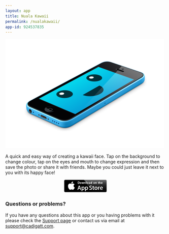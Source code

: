 ```yaml
---
layout: app
title: Nuala Kawaii
permalink: /nualakawaii/
app-id: 924537835
---
```

![Nuala Kawaii product](/assets/images/nualakawaii/product.png)

A quick and easy way of creating a kawaii face. Tap on the background to change colour, tap on the eyes and mouth to change expression and then save the photo or share it with friends. Maybe you could just leave it next to you with its happy face!

<p style="text-align: center;"><a href="http://appstore.com/robclarke/nualakawaii"><img class="aligncenter" title="Available on the iPhone App Store" alt="Available on the iPhone App Store" src="/assets/images/Download_on_the_App_Store_Badge_US-UK_135x40.png" width="135" height="40"></a></p>


### Questions or problems?

If you have any questions about this app or you having problems with it please check the [Support page](/nualakawaii/support/) or contact us via email at [support@cadigatt.com](mailto:support@cadigatt.com).
